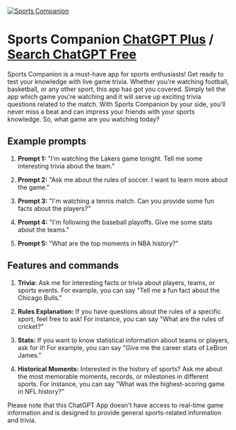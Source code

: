 
[![Sports Companion](https://files.oaiusercontent.com/file-2iZUrWU5U1CGHI5kFGCRDz5w?se=2123-10-18T19%3A20%3A01Z&sp=r&sv=2021-08-06&sr=b&rscc=max-age%3D31536000%2C%20immutable&rscd=attachment%3B%20filename%3D9a390daa-c9c2-4097-a51a-0692858983ca.png&sig=QIW/E0cbzWBuKeOq7izVa3ygvJKjobWRHdYvKu/WSTU%3D)](https://chat.openai.com/g/g-669oREKey-sports-companion)

# Sports Companion [ChatGPT Plus](https://chat.openai.com/g/g-669oREKey-sports-companion) / [Search ChatGPT Free](https://gptcall.net/index.html#/?search=Sports%20Companion)

Sports Companion is a must-have app for sports enthusiasts! Get ready to test your knowledge with live game trivia. Whether you're watching football, basketball, or any other sport, this app has got you covered. Simply tell the app which game you're watching and it will serve up exciting trivia questions related to the match. With Sports Companion by your side, you'll never miss a beat and can impress your friends with your sports knowledge. So, what game are you watching today?

## Example prompts

1. **Prompt 1:** "I'm watching the Lakers game tonight. Tell me some interesting trivia about the team."

2. **Prompt 2:** "Ask me about the rules of soccer. I want to learn more about the game."

3. **Prompt 3:** "I'm watching a tennis match. Can you provide some fun facts about the players?"

4. **Prompt 4:** "I'm following the baseball playoffs. Give me some stats about the teams."

5. **Prompt 5:** "What are the top moments in NBA history?"

## Features and commands

1. **Trivia:** Ask me for interesting facts or trivia about players, teams, or sports events. For example, you can say "Tell me a fun fact about the Chicago Bulls."

2. **Rules Explanation:** If you have questions about the rules of a specific sport, feel free to ask! For instance, you can say "What are the rules of cricket?"

3. **Stats:** If you want to know statistical information about teams or players, ask for it! For example, you can say "Give me the career stats of LeBron James."

4. **Historical Moments:** Interested in the history of sports? Ask me about the most memorable moments, records, or milestones in different sports. For instance, you can say "What was the highest-scoring game in NFL history?"

Please note that this ChatGPT App doesn't have access to real-time game information and is designed to provide general sports-related information and trivia.


